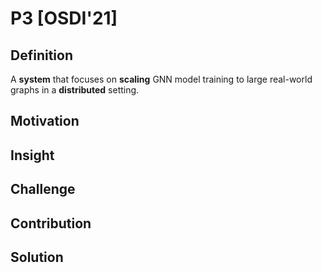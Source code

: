 # P3 [OSDI'21]

## Definition
A **system** that focuses on **scaling** GNN model training to large real-world graphs in a **distributed** setting.

## Motivation

## Insight

## Challenge

## Contribution

## Solution